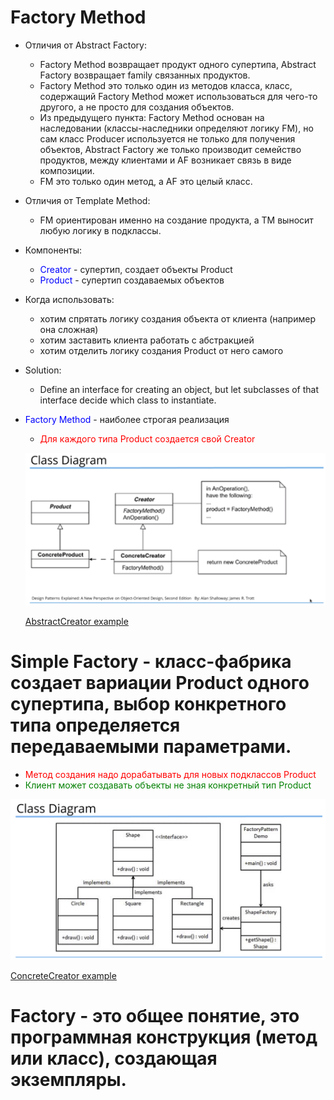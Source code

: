 # Factory Method
* Отличия от Abstract Factory:
  + Factory Method возвращает продукт одного супертипа, Abstract Factory возвращает family связанных продуктов.
  + Factory Method это только один из методов класса, класс, содержащий Factory Method может использоваться для чего-то другого, а не просто для создания объектов.
  + Из предыдущего пункта: Factory Method основан на наследовании (классы-наследники определяют логику FM), но сам класс Producer используется не только для получения объектов,
  Abstract Factory же только производит семейство продуктов, между клиентами и AF возникает связь в виде композиции.
  + FM это только один метод, а AF это целый класс.
* Отличия от Template Method:
  + FM ориентирован именно на создание продукта, а TM выносит любую логику в подклассы.
* Компоненты:
  + <span style="color:blue">Creator</span> - супертип, создает объекты Product
  + <span style="color:blue">Product</span> - супертип создаваемых объектов
* Когда использовать:
  - хотим спрятать логику создания объекта от клиента (например она сложная)
  - хотим заставить клиента работать с абстракцией 
  - хотим отделить логику создания Product от него самого
* Solution:
  + Define an interface for creating an object, but let subclasses of that interface decide which class to instantiate.
  
* <span style="color:blue">Factory Method</span> - наиболее строгая реализация
  + <span style="color:red">Для каждого типа Product создается свой Creator</span>
  
  ![abstractCreator.png](abstractCreator.png)

  [AbstractCreator example](../../../src/main/java/arbocdi/dp/creational/factoryMethod/AbstractCreator.java)

# Simple Factory - класс-фабрика создает вариации Product одного супертипа, выбор конкретного типа определяется передаваемыми параметрами.
  + <span style="color:red">Метод создания надо дорабатывать для новых подклассов Product</span>
  + <span style="color:green">Клиент может создавать объекты не зная конкретный тип Product</span>
  
  ![ConcreteCreator.png](concreteCreator.png)
  
  [ConcreteCreator example](../../../src/main/java/arbocdi/dp/creational/factoryMethod/ConcreteCreator.java)

# Factory - это общее понятие, это программная конструкция (метод или класс), создающая экземпляры.
